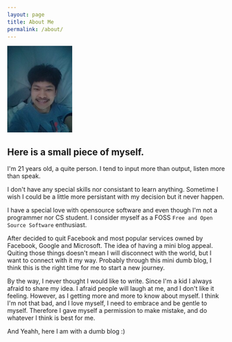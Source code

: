 ```yaml
---
layout: page
title: About Me
permalink: /about/
---
```

![My picture](/res/about_me_resized.jpg)
## Here is a small piece of myself.
I'm 21 years old, a quite person. I tend to input more than output, listen more than speak.

I don't have any special skills nor consistant to learn anything. 
Sometime I wish I could be a little more persistant with my decision but it never happen.

I have a special love with opensource software and even though I'm not a programmer nor CS student. I consider myself as a FOSS `Free and Open Source Software` enthusiast. 

After decided to quit Facebook and most popular services owned by Facebook, Google and Microsoft. The idea of having a mini blog appeal. Quiting those things doesn't mean I will disconnect with the world, but I want to connect with it my way. Probably through this mini dumb blog, I think this is the right time for me to start a new journey. 

By the way, I never thought I would like to write. Since I'm a kid I always afraid to share my idea. I afraid people will laugh at me, and I don't like it feeling. However, as I getting more and more to know about myself. I think I'm not that bad, and I love myself, I need to embrace and be gentle to myself.
Therefore I gave myself a permission to make mistake, and do whatever I think is best for me.

And Yeahh, here I am with a dumb blog :)

<!---This is the base Jekyll theme. You can find out more info about customizing your Jekyll theme, as well as basic Jekyll usage documentation at [jekyllrb.com](https://jekyllrb.com/)

You can find the source code for Minima at GitHub:
[jekyll][jekyll-organization] /
[minima](https://github.com/jekyll/minima)

You can find the source code for Jekyll at GitHub:
[jekyll][jekyll-organization] /
[jekyll](https://github.com/jekyll/jekyll)


[jekyll-organization]: https://github.com/jekyll
--->
